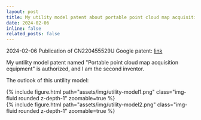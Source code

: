 ```yaml
---
layout: post
title: My utility model patent about portable point cloud map acquisition is authorized!
date: 2024-02-06
inline: false
related_posts: false
---
```


2024-02-06 Publication of CN220455529U
Google patent: [link](https://patents.google.com/patent/CN220455529U/en?oq=CN220455529U)

My untility model patent named "Portable point cloud map acquisition equipment" is authorized, and I am the second inventor.

The outlook of this untility model: 

<div class="row mt-3">
    <div class="col-sm mt-3 mt-md-0">
        {% include figure.html path="assets/img/utility-model1.png" class="img-fluid rounded z-depth-1" zoomable=true %}
    </div>
    <div class="col-sm mt-3 mt-md-0">
        {% include figure.html path="assets/img/utility-model2.png" class="img-fluid rounded z-depth-1" zoomable=true %}
    </div>
</div>
